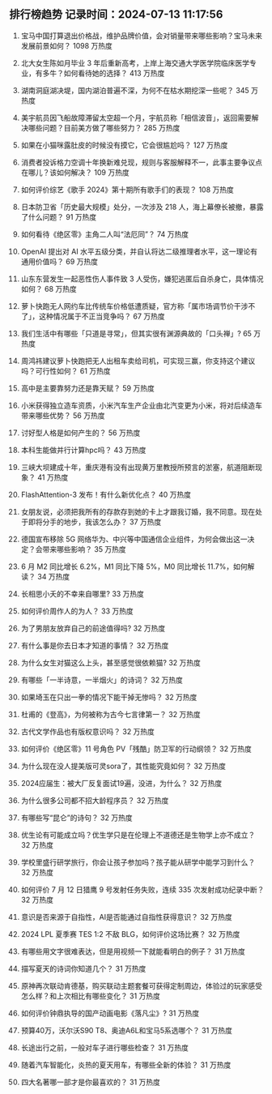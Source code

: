 
## 排行榜趋势 记录时间：2024-07-13 11:17:56
  
  1. 宝马中国打算退出价格战，维护品牌价值，会对销量带来哪些影响？宝马未来发展前景如何？ 1098 万热度
    
  2. 北大女生陈如月毕业 3 年后重新高考，上岸上海交通大学医学院临床医学专业，有多牛？如何看待她的选择？ 413 万热度
    
  3. 湖南洞庭湖决堤，国内湖泊普遍不深，为何不在枯水期挖深一些呢？ 345 万热度
    
  4. 美宇航员因飞船故障滞留太空超一个月，宇航员称「相信波音」，返回需要解决哪些问题？目前美方做了哪些努力？ 285 万热度
    
  5. 如果在小猫咪露肚皮的时候没有摸它，它会很尴尬吗？ 127 万热度
    
  6. 消费者投诉格力空调十年换新难兑现，规则与客服解释不一，此事主要争议点在哪儿？该如何解决？ 109 万热度
    
  7. 如何评价综艺《歌手 2024》第十期所有歌手们的表现？ 108 万热度
    
  8. 日本防卫省「历史最大规模」处分，一次涉及 218 人，海上幕僚长被撤，暴露了什么问题？ 91 万热度
    
  9. 如何看待《绝区零》主角二人叫“法厄同”？ 74 万热度
    
  10. OpenAI 提出对 AI 水平五级分类，并自认将达二级推理者水平，这一理论有通用价值吗？ 69 万热度
    
  11. 山东东营发生一起恶性伤人事件致 3 人受伤，嫌犯逃匿后自杀身亡，具体情况如何？ 68 万热度
    
  12. 萝卜快跑无人网约车比传统车价格低遭质疑，官方称「属市场调节价干涉不了」，这种情况属于不正当竞争吗？ 67 万热度
    
  13. 我们生活中有哪些「只道是寻常」，但其实很有渊源典故的「口头禅」? 65 万热度
    
  14. 周鸿祎建议萝卜快跑把无人出租车卖给司机，可实现三赢，你支持这个建议吗？可行性如何？ 61 万热度
    
  15. 高中是主要靠努力还是靠天赋？ 59 万热度
    
  16. 小米获得独立造车资质，小米汽车生产企业由北汽变更为小米，将对后续造车带来哪些优势？ 56 万热度
    
  17. 讨好型人格是如何产生的？ 56 万热度
    
  18. 本科生能做并行计算hpc吗？ 43 万热度
    
  19. 三峡大坝建成十年，重庆港有没有出现黄万里教授所预言的淤塞，航道阻断现象？ 41 万热度
    
  20. FlashAttention-3 发布！有什么新优化点？ 40 万热度
    
  21. 女朋友说，必须把我所有的存款存到她的卡上才跟我订婚，我不同意。现在处于即将分手的地步，我该怎么办？ 37 万热度
    
  22. 德国宣布移除 5G 网络华为、中兴等中国通信企业组件，为何会做出这一决定？会带来哪些影响？ 35 万热度
    
  23. 6 月 M2 同比增长 6.2%，M1 同比下降 5%，M0 同比增长 11.7%，如何解读？ 34 万热度
    
  24. 长相思小夭的不幸来自哪里? 33 万热度
    
  25. 如何评价周作人的为人？ 33 万热度
    
  26. 为了男朋友放弃自己的前途值得吗? 32 万热度
    
  27. 有什么事是你去日本才知道的事情？ 32 万热度
    
  28. 为什么女生对猫这么上头，甚至感觉很依赖猫? 32 万热度
    
  29. 有哪些「一半诗意，一半烟火」的诗词？ 32 万热度
    
  30. 如果埼玉在只出一拳的情况下能干掉无惨吗？ 32 万热度
    
  31. 杜甫的《登高》，为何被称为古今七言律第一？ 32 万热度
    
  32. 古代文学作品也有版权意识吗？ 32 万热度
    
  33. 如何评价《绝区零》11 号角色 PV「残酷」防卫军的行动纲领？ 32 万热度
    
  34. 为什么现在没人提美版可灵sora了，其性能究竟如何？ 32 万热度
    
  35. 2024应届生：被大厂反复面试19遍，没进，为什么？ 32 万热度
    
  36. 为什么很多公司都不招大龄程序员？ 32 万热度
    
  37. 有哪些写“昆仑”的诗句？ 32 万热度
    
  38. 优生论有可能成立吗？优生学只是在伦理上不道德还是生物学上亦不成立？ 32 万热度
    
  39. 学校里盛行研学旅行，你会让孩子参加吗？孩子能从研学中能学习到什么？ 32 万热度
    
  40. 如何评价 7 月 12 日猎鹰 9 号发射任务失败，连续 335 次发射成功纪录中断？ 32 万热度
    
  41. 意识是否来源于自指性，AI是否能通过自指性获得意识？ 32 万热度
    
  42. 2024 LPL 夏季赛 TES 1:2 不敌 BLG，如何评价这场比赛？ 32 万热度
    
  43. 有哪些用文字很难表达，但是用视频一下就能看明白的例子？ 31 万热度
    
  44. 描写夏天的诗词你知道几个？ 31 万热度
    
  45. 原神再次联动肯德基，购买联动主题套餐可获得定制周边，体验过的玩家感受怎么样？和上次相比有哪些变化？ 31 万热度
    
  46. 如何评价钟鼎执导的国产动画电影《落凡尘》? 31 万热度
    
  47. 预算40万，沃尔沃S90 T8、奥迪A6L和宝马5系选哪个？ 31 万热度
    
  48. 长途出行之前，一般对车子进行哪些检查？ 31 万热度
    
  49. 随着汽车智能化，炎热的夏天用车，有哪些全新的体验？ 31 万热度
    
  50. 四大名著哪一部才是你最喜欢的？ 31 万热度
    